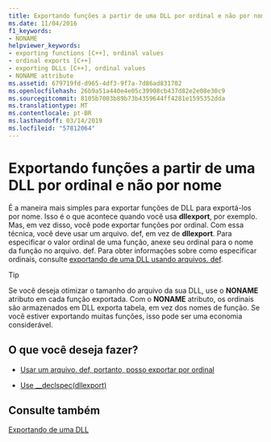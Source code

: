 ```yaml
---
title: Exportando funções a partir de uma DLL por ordinal e não por nome
ms.date: 11/04/2016
f1_keywords:
- NONAME
helpviewer_keywords:
- exporting functions [C++], ordinal values
- ordinal exports [C++]
- exporting DLLs [C++], ordinal values
- NONAME attribute
ms.assetid: 679719fd-d965-4df3-9f7a-7d86ad831702
ms.openlocfilehash: 26b9a51a440e4e05c39908cb437d82e2e08e30c9
ms.sourcegitcommit: 8105b7003b89b73b4359644ff4281e1595352dda
ms.translationtype: MT
ms.contentlocale: pt-BR
ms.lasthandoff: 03/14/2019
ms.locfileid: "57812064"
---
```

# <a name="exporting-functions-from-a-dll-by-ordinal-rather-than-by-name"></a>Exportando funções a partir de uma DLL por ordinal e não por nome

É a maneira mais simples para exportar funções de DLL para exportá-los por nome. Isso é o que acontece quando você usa **dllexport**, por exemplo. Mas, em vez disso, você pode exportar funções por ordinal. Com essa técnica, você deve usar um arquivo. def, em vez de **dllexport**. Para especificar o valor ordinal de uma função, anexe seu ordinal para o nome da função no arquivo. def. Para obter informações sobre como especificar ordinais, consulte [exportando de uma DLL usando arquivos. def](exporting-from-a-dll-using-def-files.md).

> [!TIP]
>  Se você deseja otimizar o tamanho do arquivo da sua DLL, use o **NONAME** atributo em cada função exportada. Com o **NONAME** atributo, os ordinais são armazenados em DLL exporta tabela, em vez dos nomes de função. Se você estiver exportando muitas funções, isso pode ser uma economia considerável.

## <a name="what-do-you-want-to-do"></a>O que você deseja fazer?

- [Usar um arquivo. def, portanto, posso exportar por ordinal](exporting-from-a-dll-using-def-files.md)

- [Use __declspec(dllexport)](exporting-from-a-dll-using-declspec-dllexport.md)

## <a name="see-also"></a>Consulte também

[Exportando de uma DLL](exporting-from-a-dll.md)
